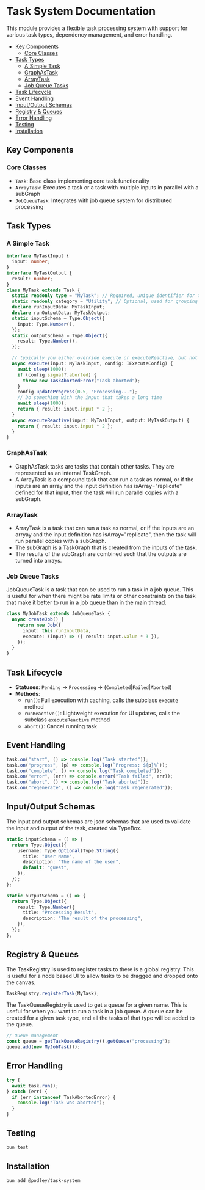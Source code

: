 # Task System Documentation

This module provides a flexible task processing system with support for various task types, dependency management, and error handling.

- [Key Components](#key-components)
  - [Core Classes](#core-classes)
- [Task Types](#task-types)
  - [A Simple Task](#a-simple-task)
  - [GraphAsTask](#graphastask)
  - [ArrayTask](#arraytask)
  - [Job Queue Tasks](#job-queue-tasks)
- [Task Lifecycle](#task-lifecycle)
- [Event Handling](#event-handling)
- [Input/Output Schemas](#inputoutput-schemas)
- [Registry \& Queues](#registry--queues)
- [Error Handling](#error-handling)
- [Testing](#testing)
- [Installation](#installation)

## Key Components

### Core Classes

- `Task`: Base class implementing core task functionality
- `ArrayTask`: Executes a task or a task with multiple inputs in parallel with a subGraph
- `JobQueueTask`: Integrates with job queue system for distributed processing

## Task Types

### A Simple Task

```typescript
interface MyTaskInput {
  input: number;
}
interface MyTaskOutput {
  result: number;
}
class MyTask extends Task {
  static readonly type = "MyTask"; // Required, unique identifier for the task
  static readonly category = "Utility"; // Optional, used for grouping tasks in UI
  declare runInputData: MyTaskInput;
  declare runOutputData: MyTaskOutput;
  static inputSchema = Type.Object({
    input: Type.Number(),
  });
  static outputSchema = Type.Object({
    result: Type.Number(),
  });

  // typically you either override execute or executeReactive, but not both
  async execute(input: MyTaskInput, config: IExecuteConfig) {
    await sleep(1000);
    if (config.signal?.aborted) {
      throw new TaskAbortedError("Task aborted");
    }
    config.updateProgress(0.5, "Processing...");
    // Do something with the input that takes a long time
    await sleep(1000);
    return { result: input.input * 2 };
  }
  async executeReactive(input: MyTaskInput, output: MyTaskOutput) {
    return { result: input.input * 2 };
  }
}
```

### GraphAsTask

- GraphAsTask tasks are tasks that contain other tasks. They are represented as an internal TaskGraph.
- A ArrayTask is a compound task that can run a task as normal, or if the inputs are an array and the input definition has isArray="replicate" defined for that input, then the task will run parallel copies with a subGraph.

### ArrayTask

- ArrayTask is a task that can run a task as normal, or if the inputs are an arryay and the input definition has isArray="replicate", then the task will run parallel copies with a subGraph.
- The subGraph is a TaskGraph that is created from the inputs of the task.
- The results of the subGraph are combined such that the outputs are turned into arrays.

### Job Queue Tasks

JobQueueTask is a task that can be used to run a task in a job queue. This is useful for when there might be rate limits or other constraints on the task that make it better to run in a job queue than in the main thread.

```typescript
class MyJobTask extends JobQueueTask {
  async createJob() {
    return new Job({
      input: this.runInputData,
      execute: (input) => ({ result: input.value * 3 }),
    });
  }
}
```

## Task Lifecycle

- **Statuses**: `Pending` → `Processing` → (`Completed`|`Failed`|`Aborted`)
- **Methods**:
  - `run()`: Full execution with caching, calls the subclass `execute` method
  - `runReactive()`: Lightweight execution for UI updates, calls the subclass `executeReactive` method
  - `abort()`: Cancel running task

## Event Handling

```typescript
task.on("start", () => console.log("Task started"));
task.on("progress", (p) => console.log(`Progress: ${p}%`));
task.on("complete", () => console.log("Task completed"));
task.on("error", (err) => console.error("Task failed", err));
task.on("abort", () => console.log("Task aborted"));
task.on("regenerate", () => console.log("Task regenerated"));
```

## Input/Output Schemas

The input and output schemas are json schemas that are used to validate the input and output of the task, created via TypeBox.

```typescript
static inputSchema = () => {
  return Type.Object({
    username: Type.Optional(Type.String({
      title: "User Name",
      description: "The name of the user",
      default: "guest",
    }),
  });
};

static outputSchema = () => {
  return Type.Object({
    result: Type.Number({
      title: "Processing Result",
      description: "The result of the processing",
    }),
  });
};
```

## Registry & Queues

The TaskRegistry is used to register tasks to there is a global registry. This is useful for a node based UI to allow tasks to be dragged and dropped onto the canvas.

```typescript
TaskRegistry.registerTask(MyTask);
```

The TaskQueueRegistry is used to get a queue for a given name. This is useful for when you want to run a task in a job queue. A queue can be created for a given task type, and all the tasks of that type will be added to the queue.

```typescript
// Queue management
const queue = getTaskQueueRegistry().getQueue("processing");
queue.add(new MyJobTask());
```

## Error Handling

```typescript
try {
  await task.run();
} catch (err) {
  if (err instanceof TaskAbortedError) {
    console.log("Task was aborted");
  }
}
```

## Testing

```bash
bun test
```

## Installation

```bash
bun add @podley/task-system
```
